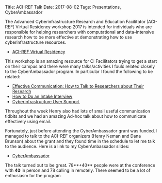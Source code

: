 Title: ACI-REF Talk
Date: 2017-08-02
Tags: Presentations, CyberAmbassador

The Advanced Cyberinfrastructure Research and Education Facilitator (ACI-REF) Virtual Residency workshop 2017 is intended for individuals who are responsible for helping researchers with computational and data-intensive research how to be more effective at demonstrating how to use cyberinfrastructure resources.

- [ACI-REF Virtual Residency](http://www.oscer.ou.edu/acirefvirtres2017.php)

This workshop is an amazing resource for CI Facilitators trying to get a start on their campus and there were many talks/activities I fould related closely to the CyberAmbassador program.  In particular I found the following to be related:

- [Effective Communication: How to Talk to Researchers about Their Research](http://www.oscer.ou.edu/acirefvirtres2017_talk_effectivecommunication_neeman_20170731.pdf)
- [How to Do an Intake Interview](http://www.oscer.ou.edu/acirefvirtres2017_talk_effectivecommunication_neeman_20170731.pdf)
- [Cyberinfrastructure User Support](http://www.oscer.ou.edu/acirefvirtres2017_talk_ciusersupport_colbry_20170803.pdf)

Throughout the week Henry also had lots of small useful communication tidbits and we had an amazing Ad-hoc talk about how to communicate effectively using email.  

Fortunately, just before attending the CyberAmbassador grant was funded.  I managed to talk to the ACI-REF organizers (Henry Neman and Dana Brunson) about the grant and they found time in the schedule to let me talk to the audience.  Here is a link to my CyberAmbassador slides:

- [CyberAmbassador](http://www.oscer.ou.edu/acirefvirtres2017_talk_cyberambassadors_colbry_20170802.pdf)

The talk turned out to be great.  78**+40** people were at the conference with **40** in person and 78 calling in remotely. There seemed to be a lot of enthusiasm for the program  
